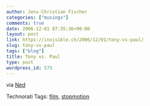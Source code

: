```yaml
---
author: Jens-Christian Fischer
categories: ["musings"]
comments: true
date: 2006-12-01 07:35:36+00:00
layout: post
link: https://invisible.ch/2006/12/01/tony-vs-paul/
slug: tony-vs-paul
tags: ["blog"]
title: Tony vs. Paul
type: post
wordpress_id: 573
---
```




via [Ned][1]

[1]: https://www.nedbatchelder.com/blog/200611.html#e20061130T075120


Technorati Tags: [film](https://www.technorati.com/tag/film), [stopmotion](https://www.technorati.com/tag/stopmotion)

